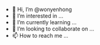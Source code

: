- 👋 Hi, I’m @wonyenhong
- 👀 I’m interested in ...
- 🌱 I’m currently learning ...
- 💞️ I’m looking to collaborate on ...
- 📫 How to reach me ...

<!---
wonyenhong/wonyenhong is a ✨ special ✨ repository because its `README.md` (this file) appears on your GitHub profile.
You can click the Preview link to take a look at your changes.
--->
